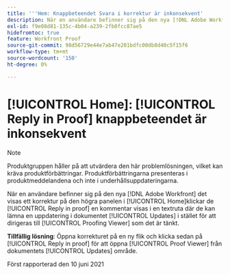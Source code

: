 ```yaml
---
title: '''Hem: Knappbeteendet Svara i korrektur är inkonsekvent'
description: När en användare befinner sig på den nya [!DNL Adobe Workfront] det visas ett korrektur på den högra panelen i [!UICONTROL Home]klickar de [!UICONTROL Reply in proof] om en kommentar visas en textruta där de kan lämna en uppdatering i [!UICONTROL document Updates] i stället för att dirigeras till korrekturläsaren som du vill.
exl-id: f9e08d81-135c-4b04-a239-2fb0fcc87ae5
hidefromtoc: true
feature: Workfront Proof
source-git-commit: 98d56729e44e7ab47e201bdfc00db8d40c5f15f6
workflow-type: tm+mt
source-wordcount: '150'
ht-degree: 0%

---
```


# [!UICONTROL Home]: [!UICONTROL Reply in Proof] knappbeteendet är inkonsekvent

<!--Converted to story-->

>[!NOTE]
>
>Produktgruppen håller på att utvärdera den här problemlösningen, vilket kan kräva produktförbättringar. Produktförbättringarna presenteras i produktmeddelandena och inte i underhållsuppdateringarna.

När en användare befinner sig på den nya [!DNL Adobe Workfront] det visas ett korrektur på den högra panelen i [!UICONTROL Home]klickar de [!UICONTROL Reply in proof] en kommentar visas i en textruta där de kan lämna en uppdatering i dokumentet [!UICONTROL Updates] i stället för att dirigeras till [!UICONTROL Proofing Viewer] som det är tänkt.

**Tillfällig lösning**: Öppna korrekturet på en ny flik och klicka sedan på [!UICONTROL Reply in proof] för att öppna [!UICONTROL Proof Viewer] från dokumentets [!UICONTROL Updates] område.

Först rapporterad den 10 juni 2021
